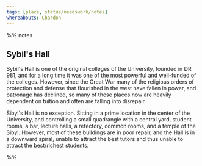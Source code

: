 ```yaml
---
tags: [place, status/needswork/notes]
whereabouts: Chardon
---
```


%% notes
## Sybil's Hall

Sybil's Hall is one of the original colleges of the University, founded in DR 981, and for a long time it was one of the most powerful and well-funded of the colleges. However, since the Great War many of the religious orders of protection and defense that flourished in the west have fallen in power, and patronage has declined, so many of these places now are heavily dependent on tuition and often are falling into disrepair.

Sibyl's Hall is no exception. Sitting in a prime location in the center of the University, and controlling a small quadrangle with a central yard, student rooms, a bar, lecture halls, a refectory, common rooms, and a temple of the Sibyl. However, most of these buildings are in poor repair, and the Hall is in a downward spiral, unable to attract the best tutors and thus unable to attract the best/richest students.

%%